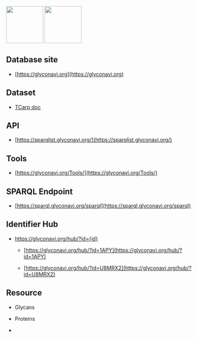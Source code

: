 <img src="https://glyconavi.org/img/glyconavi-logo-maru.png" height=100>
<img src="https://glyconavi.org/img/GlycoNAVI.png" height=100>

## Database site

* [https://glyconavi.org](https://glyconavi.org)

## Dataset

* [TCarp doc](/doc/tcarp/)

## API

* [https://sparqlist.glyconavi.org/](https://sparqlist.glyconavi.org/)

## Tools

* [https://glyconavi.org/Tools/](https://glyconavi.org/Tools/)

## SPARQL Endpoint

* [https://sparql.glyconavi.org/sparql](https://sparql.glyconavi.org/sparql)

## Identifier Hub

* https://glyconavi.org/hub/?id={id} 

  * [https://glyconavi.org/hub/?id=1APY](https://glyconavi.org/hub/?id=1APY)
 
  * [https://glyconavi.org/hub/?id=U8MRX2](https://glyconavi.org/hub/?id=U8MRX2)

## Resource

* Glycans

* Proteins

* 


